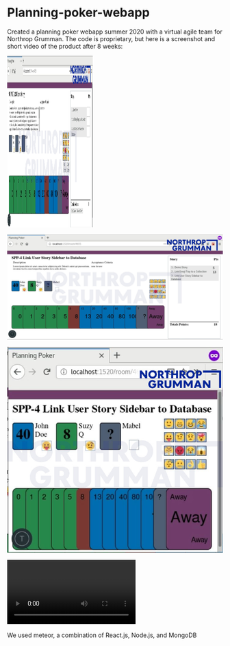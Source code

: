 # Planning-poker-webapp
Created a planning poker webapp summer 2020 with a virtual agile team for Northrop Grumman. The code is proprietary, but here is a screenshot and short video of the product after 8 weeks: 

<img src="https://github.com/DorotheaF/Planning-poker-webapp/blob/master/PP1_watermarked.jpg" width="200" height="400" />

![ ](https://github.com/DorotheaF/Planning-poker-webapp/blob/master/PP2_watermarked.jpg)

![ ](https://github.com/DorotheaF/Planning-poker-webapp/blob/master/PP3_watermarked.jpg)

![ ](https://github.com/DorotheaF/Planning-poker-webapp/blob/master/Watermaked_PPDemo.mp4)

We used meteor, a combination of React.js, Node.js, and MongoDB

